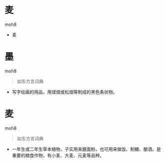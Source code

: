 # 麦
moh8
- 麦

# 墨
moh8
> 如东方言词典
- 写字绘画的用品，用煤烟或松烟等制成的黑色条状物。

# 麦
moh8
> 如东方言词典
- 一年生或二年生草本植物，子实用来磨面粉，也可用来做饭、制糖、酿酒。是重要的粮食作物，有小麦、大麦、元麦等品种。
